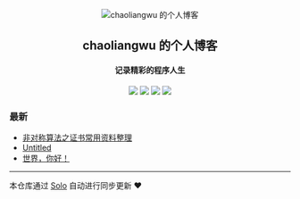 <p align="center"><img alt="chaoliangwu 的个人博客" src="https://static.b3log.org/images/brand/solo-32.png"></p><h2 align="center">
chaoliangwu 的个人博客
</h2>

<h4 align="center">记录精彩的程序人生</h4>
<p align="center"><a title="chaoliangwu 的个人博客" target="_blank" href="https://github.com/chaoliangwu/solo-blog"><img src="https://img.shields.io/github/last-commit/chaoliangwu/solo-blog.svg?style=flat-square&color=FF9900"></a>
<a title="GitHub repo size in bytes" target="_blank" href="https://github.com/chaoliangwu/solo-blog"><img src="https://img.shields.io/github/repo-size/chaoliangwu/solo-blog.svg?style=flat-square"></a>
<a title="Solo Version" target="_blank" href="https://github.com/b3log/solo/releases"><img src="https://img.shields.io/badge/solo-3.6.7-f1e05a.svg?style=flat-square&color=blueviolet"></a>
<a title="Hits" target="_blank" href="https://github.com/b3log/hits"><img src="https://hits.b3log.org/chaoliangwu/solo-blog.svg"></a></p>

### 最新

* [非对称算法之证书常用资料整理](https://www.xixima.world/articles/2019/11/20/1574236923175.html)
* [Untitled](https://www.xixima.world/articles/2019/11/20/1574235121927.html)
* [世界，你好！](https://www.xixima.world/hello-solo)



---

本仓库通过 [Solo](https://github.com/b3log/solo) 自动进行同步更新 ❤️ 